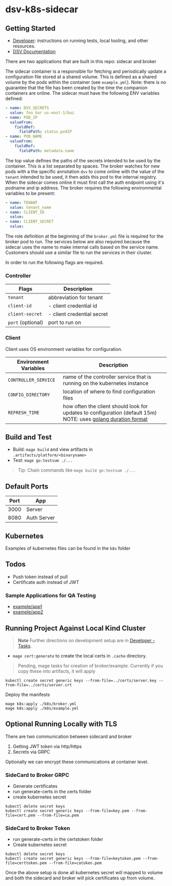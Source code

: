 # dsv-k8s-sidecar

## Getting Started

- [Developer](DEVELOPER.md): instructions on running tests, local tooling, and other resources.
- [DSV Documentation](https://docs.delinea.com/dsv/current?ref=githubrepo)

There are two applications that are built in this repo: sidecar and broker

The sidecar container is a responsible for fetching and periodically update a configuration file stored at a shared volume.
This is defined as a shared volume by the pods within the container (see `example.yml`).
Note: there is no guarantee that the file has been created by the time the companion containers are online.
The sidecar must have the following ENV variables defined:

```yaml
- name: DSV_SECRETS
  value: foo bar us-east-1/baz
- name: POD_IP
  valueFrom:
    fieldRef:
      fieldPath: status.podIP
- name: POD_NAME
  valueFrom:
    fieldRef:
      fieldPath: metadata.name
```

The top value defines the paths of the secrets intended to be used by the container.
This is a list separated by spaces.
The broker watches for new pods with a the specific annotation `dsv` to come online with the value of the `tenant` intended to be used, it then adds this pod to the internal registry.
When the sidecar comes online it must first call the auth endpoint using it's podname and ip address.
The broker requires the following environmental variables to be present:

```yaml
- name: TENANT
  value: tenant_name
- name: CLIENT_ID
  value:
- name: CLIENT_SECRET
  value:
```

The role definition at the beginning of the `broker.yml` file is required for the broker pod to run.
The services below are also required because the sidecar uses the name to make internal calls based on the service name.
Customers should use a similar file to run the services in their cluster.

In order to run the following flags are required.

### Controller

| Flags             | Description                |
| ----------------- | -------------------------- |
| `tenant`          | abbreviation for tenant    |
| `client-id`       | - client credential id     |
| `client-secret`   | - client credential secret |
| `port` (optional) | port to run on             |

### Client

Client uses OS environment variables for configuration.

| Environment Variables | Description                                                                                                                                                 |
| --------------------- | ----------------------------------------------------------------------------------------------------------------------------------------------------------- |
| `CONTROLLER_SERVICE`  | name of the controller service that is running on the kubernetes instance                                                                                   |
| `CONFIG_DIRECTORY`    | location of where to find configuration files                                                                                                               |
| `REFRESH_TIME`        | how often the client should look for updates to configuration (default 15m) NOTE: uses [golang duration format](https://golang.org/pkg/time/#ParseDuration) |

## Build and Test

- Build: `mage build` and view artifacts in `.artifacts/platform/<binaryname>`
- Test: `mage go:testsum ./...`

> Tip: Chain commands like `mage build go:testsum ./...`

## Default Ports

| Port | App         |
| ---- | ----------- |
| 3000 | Server      |
| 8080 | Auth Server |

## Kubernetes

Examples of kubernetes files can be found in the `k8s` folder

## Todos

- Push token instead of pull
- Certificate auth instead of JWT

### Sample Applications for QA Testing

- [example/app1](example/app1)
- [example/app2](example/app2)

## Running Project Against Local Kind Cluster

> **Note**
> Further directions on development setup are in [Developer - Tasks](DEVELOPER.md#tasks).

- `mage cert:generate` to create the local certs in `.cache` directory.

> Pending, mage tasks for creation of broker/example. Currently if you copy these into artifacts, it will apply

```shell
kubectl create secret generic keys --from-file=../certs/server.key --from-file=../certs/server.crt
```

Deploy the manifests

```shell
mage k8s:apply ./k8s/broker.yml
mage k8s:apply ./k8s/example.yml
```

## Optional Running Locally with TLS

There are two communication between sidecard and broker

1. Getting JWT token via http/https
2. Secrets via GRPC

Optionally we can encrypt these communications at container level.

### SideCard to Broker GRPC

- Generate certificates
- run generate-certs in the certs folder
- create kubernetes secret

```shell
kubectl delete secret keys
kubectl create secret generic keys --from-file=key.pem --from-file=cert.pem --from-file=ca.pem
```

### SideCard to Broker Token

- run generate-certs in the certstoken folder
- Create kubernetes secret

```shell
kubectl delete secret keys
kubectl create secret generic keys --from-file=keytoken.pem --from-file=certtoken.pem --from-file=catoken.pem
```

Once the above setup is done all kubernetes secret will mapped to volume and both the sidecard and broker will pick certificates up from volume.

